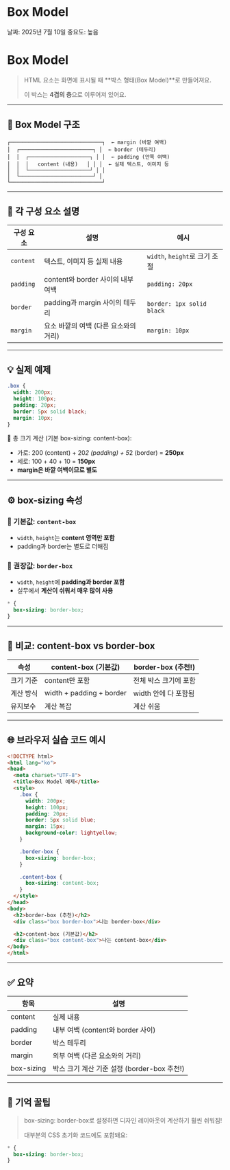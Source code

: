 # Box Model

날짜: 2025년 7월 10일
중요도: 높음

# Box Model

> HTML 요소는 화면에 표시될 때 **박스 형태(Box Model)**로 만들어져요.
> 
> 
> 이 박스는 **4겹의 층**으로 이루어져 있어요.
> 

---

## 🧱 Box Model 구조

```
┌──────────────────────────────┐  ← margin (바깥 여백)
│  ┌────────────────────────┐ │  ← border (테두리)
│  │  ┌────────────────────┐ │ │  ← padding (안쪽 여백)
│  │  │   content (내용)   │ │ │  ← 실제 텍스트, 이미지 등
│  │  └────────────────────┘ │ │
│  └────────────────────────┘ │
└──────────────────────────────┘

```

---

## 📘 각 구성 요소 설명

| 구성 요소 | 설명 | 예시 |
| --- | --- | --- |
| `content` | 텍스트, 이미지 등 실제 내용 | `width`, `height`로 크기 조절 |
| `padding` | content와 border 사이의 내부 여백 | `padding: 20px` |
| `border` | padding과 margin 사이의 테두리 | `border: 1px solid black` |
| `margin` | 요소 바깥의 여백 (다른 요소와의 거리) | `margin: 10px` |

---

## 💡 실제 예제

```css
.box {
  width: 200px;
  height: 100px;
  padding: 20px;
  border: 5px solid black;
  margin: 10px;
}

```

📏 총 크기 계산 (기본 box-sizing: content-box):

- 가로: 200 (content) + 20*2 (padding) + 5*2 (border) = **250px**
- 세로: 100 + 40 + 10 = **150px**
- **margin은 바깥 여백이므로 별도**

---

## ⚙️ box-sizing 속성

### 🔸 기본값: `content-box`

- `width`, `height`는 **content 영역만 포함**
- padding과 border는 별도로 더해짐

### 🔹 권장값: `border-box`

- `width`, `height`에 **padding과 border 포함**
- 실무에서 **계산이 쉬워서 매우 많이 사용**

```css
* {
  box-sizing: border-box;
}

```

---

## 🧪 비교: content-box vs border-box

| 속성 | content-box (기본값) | border-box (추천!) |
| --- | --- | --- |
| 크기 기준 | content만 포함 | 전체 박스 크기에 포함 |
| 계산 방식 | width + padding + border | width 안에 다 포함됨 |
| 유지보수 | 계산 복잡 | 계산 쉬움 |

---

## 🌐 브라우저 실습 코드 예시

```html
<!DOCTYPE html>
<html lang="ko">
<head>
  <meta charset="UTF-8">
  <title>Box Model 예제</title>
  <style>
    .box {
      width: 200px;
      height: 100px;
      padding: 20px;
      border: 5px solid blue;
      margin: 15px;
      background-color: lightyellow;
    }

    .border-box {
      box-sizing: border-box;
    }

    .content-box {
      box-sizing: content-box;
    }
  </style>
</head>
<body>
  <h2>border-box (추천)</h2>
  <div class="box border-box">나는 border-box</div>

  <h2>content-box (기본값)</h2>
  <div class="box content-box">나는 content-box</div>
</body>
</html>

```

---

## ✅ 요약

| 항목 | 설명 |
| --- | --- |
| content | 실제 내용 |
| padding | 내부 여백 (content와 border 사이) |
| border | 박스 테두리 |
| margin | 외부 여백 (다른 요소와의 거리) |
| box-sizing | 박스 크기 계산 기준 설정 (border-box 추천!) |

---

## 🧠 기억 꿀팁

> box-sizing: border-box로 설정하면 디자인 레이아웃이 계산하기 훨씬 쉬워짐!
> 
> 
> 대부분의 CSS 초기화 코드에도 포함돼요:
> 

```css
* {
  box-sizing: border-box;
}

```